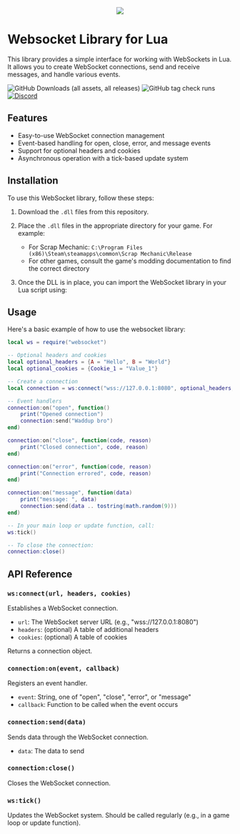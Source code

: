 <p align="center">
  <img src="https://github.com/user-attachments/assets/0c125c4c-ac23-4194-90fa-555817618bf6"/>
</p>

# Websocket Library for Lua

This library provides a simple interface for working with WebSockets in Lua. It allows you to create WebSocket connections, send and receive messages, and handle various events.

![GitHub Downloads (all assets, all releases)](https://img.shields.io/github/downloads/scrap-mods/websocket/total)
![GitHub tag check runs](https://img.shields.io/github/check-runs/scrap-mods/websocket/v1.0.0)
[![Discord](https://img.shields.io/discord/944260227195351040?link=https%3A%2F%2Fdiscord.gg%2FahzyHPn3y2)](https://discord.gg/ahzyHPn3y2)

## Features

- Easy-to-use WebSocket connection management
- Event-based handling for open, close, error, and message events
- Support for optional headers and cookies
- Asynchronous operation with a tick-based update system

## Installation

To use this WebSocket library, follow these steps:

1. Download the `.dll` files from this repository.

2. Place the `.dll` files in the appropriate directory for your game. For example:
   - For Scrap Mechanic: `C:\Program Files (x86)\Steam\steamapps\common\Scrap Mechanic\Release`
   - For other games, consult the game's modding documentation to find the correct directory

3. Once the DLL is in place, you can import the WebSocket library in your Lua script using:

## Usage

Here's a basic example of how to use the websocket library:

```lua
local ws = require("websocket")

-- Optional headers and cookies
local optional_headers = {A = "Hello", B = "World"}
local optional_cookies = {Cookie_1 = "Value_1"}

-- Create a connection
local connection = ws:connect("wss://127.0.0.1:8080", optional_headers, optional_cookies)

-- Event handlers
connection:on("open", function()
    print("Opened connection")
    connection:send("Waddup bro")
end)

connection:on("close", function(code, reason)
    print("Closed connection", code, reason)
end)

connection:on("error", function(code, reason)
    print("Connection errored", code, reason)
end)

connection:on("message", function(data)
    print("message: ", data)
    connection:send(data .. tostring(math.random(9)))
end)

-- In your main loop or update function, call:
ws:tick()

-- To close the connection:
connection:close()

```

## API Reference

### `ws:connect(url, headers, cookies)`

Establishes a WebSocket connection.

- `url`: The WebSocket server URL (e.g., "wss://127.0.0.1:8080")
- `headers`: (optional) A table of additional headers
- `cookies`: (optional) A table of cookies

Returns a connection object.

### `connection:on(event, callback)`

Registers an event handler.

- `event`: String, one of "open", "close", "error", or "message"
- `callback`: Function to be called when the event occurs

### `connection:send(data)`

Sends data through the WebSocket connection.

- `data`: The data to send

### `connection:close()`

Closes the WebSocket connection.

### `ws:tick()`

Updates the WebSocket system. Should be called regularly (e.g., in a game loop or update function).
